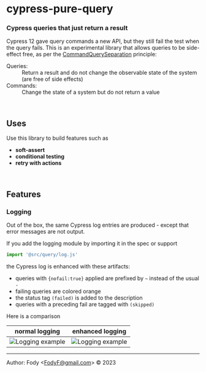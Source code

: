 # cypress-pure-query

### Cypress queries that just return a result

Cypress 12 gave query commands a new API, but they still fail the test when the query fails. This is an experimental library that allows queries to be side-effect free, as per the [CommandQuerySeparation](https://martinfowler.com/bliki/CommandQuerySeparation.html) principle:

<dl>
  <dt>Queries:</dt>
  <dd>Return a result and do not change the observable state of the system (are free of side effects)</dd>
  <dt>Commands:</dt>
  <dd>Change the state of a system but do not return a value</dd>
</dl>

<br/>  

## Uses

Use this library to build features such as  
- **soft-assert**
- **conditional testing**
- **retry with actions**  

<br/>  

## Features

### Logging

Out of the box, the same Cypress log entries are produced - except that error messages are not output.

If you add the logging module by importing it in the spec or support

```js
import '@src/query/log.js'
````

the Cypress log is enhanced with these artifacts:

- queries with `{nofail:true}` applied are prefixed by `~` instead of the usual `-`
- failing queries are colored orange
- the status tag `(failed)` is added to the description
- queries with a preceding fail are tagged with `(skipped)`

Here is a comparison

| normal logging                                   |  enhanced logging                        |
|:------------------------------------------------:|:----------------------------------------:|
| ![Logging example](./images/logging-normal.png)  | ![Logging example](./images/logging.png) |



------------------------------------------------------
Author: Fody &lt;FodyF@gmail.com&gt; &copy; 2023
